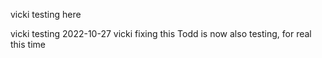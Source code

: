 vicki testing here

vicki testing 2022-10-27
vicki fixing this
Todd is now also testing, for real this time